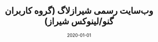 ---
draft: false
title: "وب‌سایت رسمی شیرازلاگ (گروه کاربران گنو/لینوکس شیراز)"
description: "شیرازلاگ  از افراد مختلف که به منظور تبادل اطلاعات در حوزه‌ی نرم‌افزارهای آزاد و متن‌باز دور هم جمع می‌شوند، تشکیل شده است. "
keywords: ["شیرازلاگ", "گنو/لینوکس", "متن‌باز", "نرم‌افزار آزاد", "لینوکس"]
date: "2020-01-01"
---